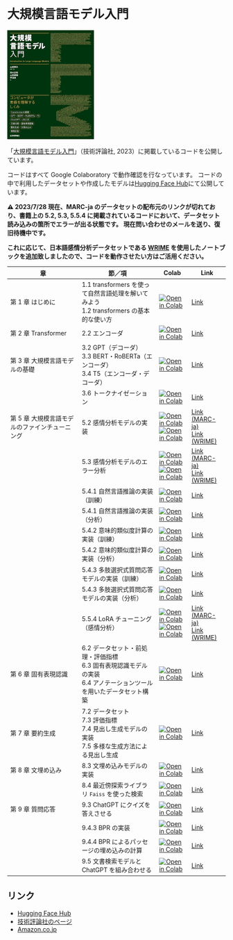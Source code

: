 # 大規模言語モデル入門

<a href="https://www.amazon.co.jp/o/ASIN/4297136333/"><img src="misc/cover-small.png" width="200"></a>

「[大規模言語モデル入門](https://www.amazon.co.jp/o/ASIN/4297136333/)」（技術評論社, 2023）に掲載しているコードを公開しています。

コードはすべて Google Colaboratory で動作確認を行なっています。
コードの中で利用したデータセットや作成したモデルは[Hugging Face Hub](https://huggingface.co/llm-book)にて公開しています。

**⚠️ 2023/7/28 現在、MARC-ja のデータセットの配布元のリンクが切れており、書籍上の 5.2, 5.3, 5.5.4 に掲載されているコードにおいて、データセット読み込みの箇所でエラーが出る状態です。
現在問い合わせのメールを送り、復旧待機中です。**

**これに応じて、日本語感情分析データセットである [WRIME](https://github.com/ids-cv/wrime) を使用したノートブックを追加致しましたので、コードを動作させたい方はご活用ください。**


| 章                                             | 節／項                                                                                                                     | Colab                                                                                                                                                                                                 | Link                                                                                                      |
| ---------------------------------------------- | -------------------------------------------------------------------------------------------------------------------------- | ----------------------------------------------------------------------------------------------------------------------------------------------------------------------------------------------------- | --------------------------------------------------------------------------------------------------------- |
| 第 1 章 はじめに                               | 1.1 transformers を使って自然言語処理を解いてみよう<br />1.2 transformers の基本的な使い方                                 | [![Open in Colab](https://colab.research.google.com/assets/colab-badge.svg)](https://colab.research.google.com/github/ghmagazine/llm-book/blob/main/chapter1/1-introduction.ipynb)                    | [Link](https://github.com/ghmagazine/llm-book/blob/main/chapter1/1-introduction.ipynb)                    |
| 第 2 章 Transformer                            | 2.2 エンコーダ                                                                                                             | [![Open in Colab](https://colab.research.google.com/assets/colab-badge.svg)](https://colab.research.google.com/github/ghmagazine/llm-book/blob/main/chapter2/2-2-transformer-position-encoding.ipynb) | [Link](https://github.com/ghmagazine/llm-book/blob/main/chapter2/2-2-transformer-position-encoding.ipynb) |
| 第 3 章 大規模言語モデルの基礎                 | 3.2 GPT（デコーダ）<br />3.3 BERT・RoBERTa（エンコーダ）<br />3.4 T5（エンコーダ・デコーダ）                               | [![Open in Colab](https://colab.research.google.com/assets/colab-badge.svg)](https://colab.research.google.com/github/ghmagazine/llm-book/blob/main/chapter3/3-zero-shot-inference.ipynb)             | [Link](https://github.com/ghmagazine/llm-book/blob/main/chapter3/3-zero-shot-inference.ipynb)             |
|                                                | 3.6 トークナイゼーション                                                                                                   | [![Open in Colab](https://colab.research.google.com/assets/colab-badge.svg)](https://colab.research.google.com/github/ghmagazine/llm-book/blob/main/chapter3/3-6-tokenization.ipynb)                  | [Link](https://github.com/ghmagazine/llm-book/blob/main/chapter3/3-6-tokenization.ipynb)                  |
| 第 5 章 大規模言語モデルのファインチューニング | 5.2 感情分析モデルの実装                                                                                                   | [![Open in Colab](https://colab.research.google.com/assets/colab-badge.svg)](https://colab.research.google.com/github/ghmagazine/llm-book/blob/main/chapter5/5-2-sentiment-analysis-finetuning.ipynb) <br /> [![Open in Colab](https://colab.research.google.com/assets/colab-badge.svg)](https://colab.research.google.com/github/ghmagazine/llm-book/blob/main/chapter5/5-2-sentiment-analysis-finetuning-wrime.ipynb) | [Link (MARC-ja)](https://github.com/ghmagazine/llm-book/blob/main/chapter5/5-2-sentiment-analysis-finetuning.ipynb) <br /> [Link (WRIME)](https://github.com/ghmagazine/llm-book/blob/main/chapter5/5-2-sentiment-analysis-finetuning-wrime.ipynb) |
|                                                | 5.3 感情分析モデルのエラー分析                                                                                             | [![Open in Colab](https://colab.research.google.com/assets/colab-badge.svg)](https://colab.research.google.com/github/ghmagazine/llm-book/blob/main/chapter5/5-3-sentiment-analysis-analysis.ipynb) <br /> [![Open in Colab](https://colab.research.google.com/assets/colab-badge.svg)](https://colab.research.google.com/github/ghmagazine/llm-book/blob/main/chapter5/5-3-sentiment-analysis-analysis-wrime.ipynb)     | [Link (MARC-ja)](https://github.com/ghmagazine/llm-book/blob/main/chapter5/5-3-sentiment-analysis-analysis.ipynb) <br /> [Link (WRIME)](https://github.com/ghmagazine/llm-book/blob/main/chapter5/5-3-sentiment-analysis-analysis-wrime.ipynb)     |
|                                                | 5.4.1 自然言語推論の実装（訓練）                                                                                           | [![Open in Colab](https://colab.research.google.com/assets/colab-badge.svg)](https://colab.research.google.com/github/ghmagazine/llm-book/blob/main/chapter5/5-4-nli-finetuning.ipynb)                 | [Link](https://github.com/ghmagazine/llm-book/blob/main/chapter5/5-4-nli-finetuning.ipynb)                 |
|                                                | 5.4.1 自然言語推論の実装（分析）                                                                                           | [![Open in Colab](https://colab.research.google.com/assets/colab-badge.svg)](https://colab.research.google.com/github/ghmagazine/llm-book/blob/main/chapter5/5-4-nli-analysis.ipynb)                 | [Link](https://github.com/ghmagazine/llm-book/blob/main/chapter5/5-4-nli-analysis.ipynb)                 |
|                                                | 5.4.2 意味的類似度計算の実装（訓練）                                                                                       | [![Open in Colab](https://colab.research.google.com/assets/colab-badge.svg)](https://colab.research.google.com/github/ghmagazine/llm-book/blob/main/chapter5/5-4-sts-finetuning.ipynb)                 | [Link](https://github.com/ghmagazine/llm-book/blob/main/chapter5/5-4-sts-finetuning.ipynb)                 |
|                                                | 5.4.2 意味的類似度計算の実装（分析）                                                                                       | [![Open in Colab](https://colab.research.google.com/assets/colab-badge.svg)](https://colab.research.google.com/github/ghmagazine/llm-book/blob/main/chapter5/5-4-sts-analysis.ipynb)                 | [Link](https://github.com/ghmagazine/llm-book/blob/main/chapter5/5-4-sts-analysis.ipynb)                 |
|                                                | 5.4.3 多肢選択式質問応答モデルの実装（訓練）                                                                               | [![Open in Colab](https://colab.research.google.com/assets/colab-badge.svg)](https://colab.research.google.com/github/ghmagazine/llm-book/blob/main/chapter5/5-4-multiple-choice-qa-finetuning.ipynb)       | [Link](https://github.com/ghmagazine/llm-book/blob/main/chapter5/5-4-multiple-choice-qa-finetuning.ipynb)       |
|                                                | 5.4.3 多肢選択式質問応答モデルの実装（分析）                                                                               | [![Open in Colab](https://colab.research.google.com/assets/colab-badge.svg)](https://colab.research.google.com/github/ghmagazine/llm-book/blob/main/chapter5/5-4-multiple-choice-qa-analysis.ipynb)       | [Link](https://github.com/ghmagazine/llm-book/blob/main/chapter5/5-4-multiple-choice-qa-analysis.ipynb)       |
|                                                | 5.5.4 LoRA チューニング（感情分析）                                                                                        | [![Open in Colab](https://colab.research.google.com/assets/colab-badge.svg)](https://colab.research.google.com/github/ghmagazine/llm-book/blob/main/chapter5/5-5-sentiment-analysis-finetuning-LoRA.ipynb) <br /> [![Open in Colab](https://colab.research.google.com/assets/colab-badge.svg)](https://colab.research.google.com/github/ghmagazine/llm-book/blob/main/chapter5/5-5-sentiment-analysis-finetuning-LoRA-wrime.ipynb) | [Link (MARC-ja)](https://github.com/ghmagazine/llm-book/blob/main/chapter5/5-5-sentiment-analysis-finetuning-LoRA.ipynb) <br /> [Link (WRIME)](https://github.com/ghmagazine/llm-book/blob/main/chapter5/5-5-sentiment-analysis-finetuning-LoRA-wrime.ipynb) |
| 第 6 章 固有表現認識                           | 6.2 データセット・前処理・評価指標<br />6.3 固有表現認識モデルの実装<br />6.4 アノテーションツールを用いたデータセット構築 | [![Open in Colab](https://colab.research.google.com/assets/colab-badge.svg)](https://colab.research.google.com/github/ghmagazine/llm-book/blob/main/chapter6/6-named-entity-recognition.ipynb)        | [Link](https://github.com/ghmagazine/llm-book/blob/main/chapter6/6-named-entity-recognition.ipynb)        |
| 第 7 章 要約生成                               | 7.2 データセット<br />7.3 評価指標<br />7.4 見出し生成モデルの実装<br />7.5 多様な生成方法による見出し生成                 | [![Open in Colab](https://colab.research.google.com/assets/colab-badge.svg)](https://colab.research.google.com/github/ghmagazine/llm-book/blob/main/chapter7/7-summarization-generation.ipynb)        | [Link](https://github.com/ghmagazine/llm-book/blob/main/chapter7/7-summarization-generation.ipynb)        |
| 第 8 章 文埋め込み                             | 8.3 文埋め込みモデルの実装                                                                                                 | [![Open in Colab](https://colab.research.google.com/assets/colab-badge.svg)](https://colab.research.google.com/github/ghmagazine/llm-book/blob/main/chapter8/8-3-simcse-training.ipynb)               | [Link](https://github.com/ghmagazine/llm-book/blob/main/chapter8/8-3-simcse-training.ipynb)               |
|                                                | 8.4 最近傍探索ライブラリ `Faiss` を使った検索                                                                              | [![Open in Colab](https://colab.research.google.com/assets/colab-badge.svg)](https://colab.research.google.com/github/ghmagazine/llm-book/blob/main/chapter8/8-4-simcse-faiss.ipynb)                  | [Link](https://github.com/ghmagazine/llm-book/blob/main/chapter8/8-4-simcse-faiss.ipynb)                  |
| 第 9 章 質問応答                               | 9.3 ChatGPT にクイズを答えさせる                                                                                           | [![Open in Colab](https://colab.research.google.com/assets/colab-badge.svg)](https://colab.research.google.com/github/ghmagazine/llm-book/blob/main/chapter9/9-3-quiz-chatgpt.ipynb)                  | [Link](https://github.com/ghmagazine/llm-book/blob/main/chapter9/9-3-quiz-chatgpt.ipynb)                  |
|                                                | 9.4.3 BPR の実装                                                                                                           | [![Open in Colab](https://colab.research.google.com/assets/colab-badge.svg)](https://colab.research.google.com/github/ghmagazine/llm-book/blob/main/chapter9/9-4-3-bpr-training.ipynb)                | [Link](https://github.com/ghmagazine/llm-book/blob/main/chapter9/9-4-3-bpr-training.ipynb)                |
|                                                | 9.4.4 BPR によるパッセージの埋め込みの計算                                                                                 | [![Open in Colab](https://colab.research.google.com/assets/colab-badge.svg)](https://colab.research.google.com/github/ghmagazine/llm-book/blob/main/chapter9/9-4-4-bpr-embedding.ipynb)               | [Link](https://github.com/ghmagazine/llm-book/blob/main/chapter9/9-4-4-bpr-embedding.ipynb)               |
|                                                | 9.5 文書検索モデルと ChatGPT を組み合わせる                                                                                | [![Open in Colab](https://colab.research.google.com/assets/colab-badge.svg)](https://colab.research.google.com/github/ghmagazine/llm-book/blob/main/chapter9/9-5-quiz-chatgpt-plus-bpr.ipynb)         | [Link](https://github.com/ghmagazine/llm-book/blob/main/chapter9/9-5-quiz-chatgpt-plus-bpr.ipynb)         |

## リンク

- [Hugging Face Hub](https://huggingface.co/llm-book)
- [技術評論社のページ](https://gihyo.jp/book/2023/978-4-297-13633-8)
- [Amazon.co.jp](https://www.amazon.co.jp/o/ASIN/4297136333/)
